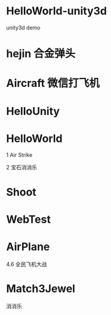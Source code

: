 # HelloWorld-unity3d
unity3d demo


hejin         合金弹头
============================
Aircraft      微信打飞机
============================
HelloUnity 
============================  
HelloWorld
============================
1 Air Strike

2 宝石消消乐

Shoot
=============================
WebTest
=============================

AirPlane
============================
4.6 全民飞机大战


Match3Jewel
===========================
消消乐